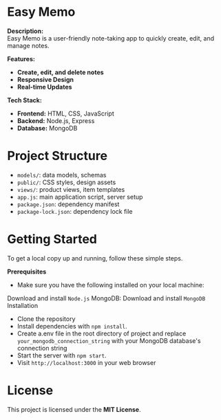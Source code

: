# Easy Memo

**Description:**  
Easy Memo is a user-friendly note-taking app to quickly create, edit, and manage notes.

**Features:**  
- **Create, edit, and delete notes**
- **Responsive Design**
- **Real-time Updates**

**Tech Stack:**
- **Frontend:** HTML, CSS, JavaScript
- **Backend:** Node.js, Express
- **Database:** MongoDB
# Project Structure
- `models/`: data models, schemas
- `public/`: CSS styles, design assets
- `views/`: product views, item templates
- `app.js`: main application script, server setup
- `package.json`: dependency manifest
- `package-lock.json`: dependency lock file
# Getting Started
To get a local copy up and running, follow these simple steps.

**Prerequisites**
- Make sure you have the following installed on your local machine:

Download and install `Node.js`
MongoDB: Download and install `MongoDB`
Installation
- Clone the repository
- Install dependencies with `npm install`.
- Create a.env file in the root directory of
   project and replace `your_mongodb_connection_string` 
   with your MongoDB database's connection string
- Start the server with `npm start`.
- Visit `http://localhost:3000` in your
  web browser
# License
This project is licensed under the **MIT License**.
